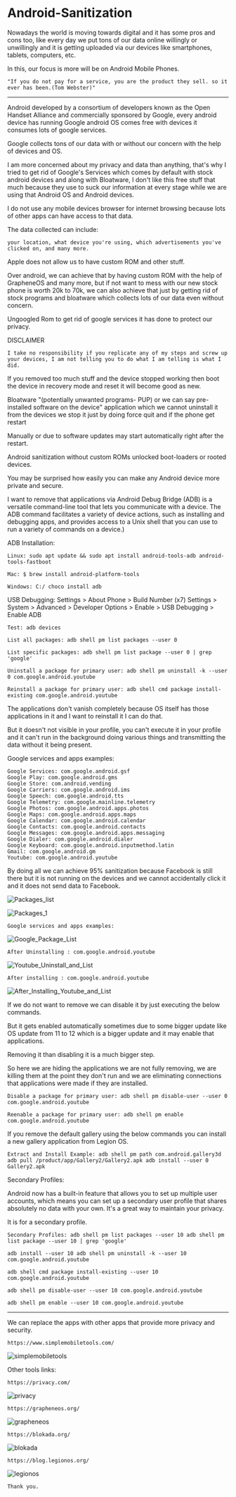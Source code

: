 # Android-Sanitization

Nowadays the world is moving towards digital and it has some pros and cons too, like every day we put tons of our data online willingly or unwillingly and it is getting uploaded via our devices like smartphones, tablets, computers, etc.

In this, our focus is more will be on Android Mobile Phones.

    "If you do not pay for a service, you are the product they sell. so it ever has been.(Tom Webster)"


******************************************************************************************************************************************************************

Android developed by a consortium of developers known as the Open Handset Alliance and commercially sponsored by Google, 
every android device has running Google android OS comes free with devices it consumes lots of google services.

Google collects tons of our data with or without our concern with the help of devices and OS.

I am more concerned about my privacy and data than anything, that's why I tried to get rid of Google's Services which comes by default with stock android devices and along with Bloatware, I don't like this free stuff that much because they use to suck our information at every stage while we are using that Android OS and Android devices.

I do not use any mobile devices browser for internet browsing because lots of other apps can have access to that data.

The data collected can include:

    your location, what device you're using, which advertisements you've clicked on, and many more.

Apple does not allow us to have custom ROM and other stuff.

Over android, we can achieve that by having custom ROM with the help of GrapheneOS and many more, but if not want to mess 
with our new stock phone is worth 20k to 70k, we can also achieve that just by getting rid of stock programs and 
bloatware which collects lots of our data even without concern.

Ungoogled Rom to get rid of google services it has done to protect our privacy.

DISCLAIMER
   
    I take no responsibility if you replicate any of my steps and screw up your devices, I am not telling you to do what I am telling is what I did.

If you removed too much stuff and the device stopped working then boot the device in recovery mode and reset it will become good as new.

Bloatware "(potentially unwanted programs- PUP) or we can say pre-installed software on the device" application which we cannot uninstall it from the devices we stop it just by doing force quit and if the phone get restart 

Manually or due to software updates may start automatically right after the restart.

Android sanitization without custom ROMs unlocked boot-loaders or rooted devices.

You may be surprised how easily you can make any Android device more private and secure.

I want to remove that applications via Android Debug Bridge (ADB) is a versatile command-line tool that lets you 
communicate with a device. The ADB command facilitates a variety of device actions, such as installing and debugging apps, and provides access to a Unix shell that you can use to run a variety of commands on a device.)

ADB Installation:
    
    Linux: sudo apt update && sudo apt install android-tools-adb android-tools-fastboot

    Mac: $ brew install android-platform-tools 

    Windows: C:/ choco install adb 

USB Debugging: Settings > About Phone > Build Number (x7) Settings > System > Advanced > Developer Options > Enable > USB Debugging > Enable ADB 

    Test: adb devices 

    List all packages: adb shell pm list packages --user 0
    
    List specific packages: adb shell pm list package --user 0 | grep 'google'
    
    Uninstall a package for primary user: adb shell pm uninstall -k --user 0 com.google.android.youtube 
    
    Reinstall a package for primary user: adb shell cmd package install-existing com.google.android.youtube 
      
The applications don't vanish completely because OS itself has those applications in it and I want to reinstall it I can do that.

But it doesn't not visible in your profile, you can't execute it in your profile and it can't run in the background doing various things and transmitting the data without it being present.

Google services and apps examples:

    Google Services: com.google.android.gsf
    Google Play: com.google.android.gms
    Google Store: com.android.vending 
    Google Carriers: com.google.android.ims 
    Google Speech: com.google.android.tts 
    Google Telemetry: com.google.mainline.telemetry 
    Google Photos: com.google.android.apps.photos 
    Google Maps: com.google.android.apps.maps 
    Google Calendar: com.google.android.calendar 
    Google Contacts: com.google.android.contacts 
    Google Messages: com.google.android.apps.messaging 
    Google Dialer: com.google.android.dialer 
    Google Keyboard: com.google.android.inputmethod.latin 
    Gmail: com.google.android.gm 
    Youtube: com.google.android.youtube 

By doing all we can achieve 95% sanitization because Facebook is still there but it is not running on the devices and we cannot accidentally click it and it does not send data to Facebook.
    
![Packages_list](https://user-images.githubusercontent.com/53815408/158075997-ce191268-8449-4189-a429-2d6ffaa5fb83.png)
 
![Packages_1](https://user-images.githubusercontent.com/53815408/158076017-d354f492-502a-4363-adca-3146b700640a.png)

    
    Google services and apps examples:
    
![Google_Package_List](https://user-images.githubusercontent.com/53815408/158076064-4461a582-d090-4f82-897a-6cb3442ef62f.png)

    After Uninstalling : com.google.android.youtube 
    
![Youtube_Uninstall_and_List](https://user-images.githubusercontent.com/53815408/158076117-c514e65d-fe41-4065-8562-7922ed36fb6e.png)

    After installing : com.google.android.youtube 

![After_Installing_Youtube_and_List](https://user-images.githubusercontent.com/53815408/158075915-37e9087e-7185-4c9a-97a3-e3e68100c864.png)

If we do not want to remove we can disable it by just executing the below commands.

But it gets enabled automatically sometimes due to some bigger update like OS update from 11 to 12 which is a bigger update and it may enable that applications.

Removing it than disabling it is a much bigger step.

So here we are hiding the applications we are not fully removing, we are killing them at the point they don't run and we are eliminating connections that applications were made if they are installed.

    Disable a package for primary user: adb shell pm disable-user --user 0 com.google.android.youtube 
    
    Reenable a package for primary user: adb shell pm enable com.google.android.youtube 

If you remove the default gallery using the below commands you can install a new gallery application from Legion OS.

    Extract and Install Example: adb shell pm path com.android.gallery3d adb pull /product/app/Gallery2/Gallery2.apk adb install --user 0 Gallery2.apk 

Secondary Profiles:

Android now has a built-in feature that allows you to set up multiple user accounts, which means you can set up a secondary user profile that shares absolutely no data with your own. It's a great way to maintain your privacy.

It is for a secondary profile.

    Secondary Profiles: adb shell pm list packages --user 10 adb shell pm list package --user 10 | grep 'google' 

    adb install --user 10 adb shell pm uninstall -k --user 10 com.google.android.youtube 

    adb shell cmd package install-existing --user 10 com.google.android.youtube 

    adb shell pm disable-user --user 10 com.google.android.youtube 

    adb shell pm enable --user 10 com.google.android.youtube 

******************************************************************************************************************************************************************

We can replace the apps with other apps that provide more privacy and security.

    https://www.simplemobiletools.com/

![simplemobiletools](https://user-images.githubusercontent.com/53815408/158333274-7a2aa192-2b16-40ce-996c-0aea3a6110c9.png)

Other tools links:

    https://privacy.com/
    
![privacy](https://user-images.githubusercontent.com/53815408/158334364-1e152671-1a8e-467f-b354-4c2c2c2a1e7a.png)

    https://grapheneos.org/
    
![grapheneos](https://user-images.githubusercontent.com/53815408/158334417-22e812d4-abb1-4dee-9438-4379871a4333.png)

    https://blokada.org/
    
![blokada](https://user-images.githubusercontent.com/53815408/158334462-5a11a4a2-8648-4a79-b6db-8d5848f81732.png)

    https://blog.legionos.org/
    
![legionos](https://user-images.githubusercontent.com/53815408/158334514-f6a48815-1c9c-4bd8-8bfd-92a571081e17.png)

    Thank you.
